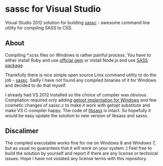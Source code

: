 # sassc for Visual Studio

Visual Studio 2012 solution for building [sassc](https://github.com/hcatlin/sassc) - awesome command line utility for compiling SASS to CSS.

## About

Compiling *.scss files on Windows is rather painful process. You have to either install Ruby and use [official gem](http://sass-lang.com/install) or install Node.js and use [SASS package](https://github.com/andrew/node-sass). 

Thankfully there is nice simple open source Linix command utility to do the job - [sassc](https://github.com/hcatlin/sassc). Sadly I have not found any compiled binaries of it for Windows and decided to do that myself. 

I already had VS 2012 installed so the choice of compiler was obvious. Compilation required only adding [getopt implentation for Windows](http://www.codeproject.com/Articles/157001/Full-getopt-Port-for-Unicode-and-Multibyte-Microso) and few cosmetic changes of sassc.c to make it work with getopt substitute and make VS C-compiler happy. The code of [libsass](https://github.com/hcatlin/libsass) is intact. So hopefully it would be easy update the solution to new version of libsass and sassc.


## Discalimer

The compiled executable works fine for me on Windows 8 and Windows 7, but as usual no guarantees that it will work on your system :) Feel free to build the solution by yourself and report if there are any license or technical issues. Hope I have not violated any license terms with this repository.